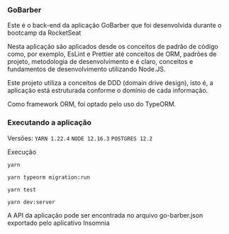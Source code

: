 ### GoBarber

Este é o back-end da aplicação GoBarber que foi desenvolvida durante o bootcamp da RocketSeat

Nesta aplicação são aplicados desde os conceitos de padrão de código como, por exemplo, EsLint e Prettier
até conceitos de ORM, padrões de projeto, metodologia de desenvolvimento e é claro, conceitos e fundamentos de desenvolvimento utilizando Node.JS.

Este projeto utiliza a conceitos de DDD (domain drive design), isto é, a aplicação está estruturada conforme o domínio de cada informação.

Como framework ORM, foi optado pelo uso do TypeORM.

### Executando a aplicação

Versões:
`YARN 1.22.4`
`NODE 12.16.3`
`POSTGRES 12.2`

Execução

`yarn`

`yarn typeorm migration:run`

`yarn test`

`yarn dev:server`


A API da aplicação pode ser encontrada no arquivo go-barber.json exportado pelo aplicativo Insomnia


